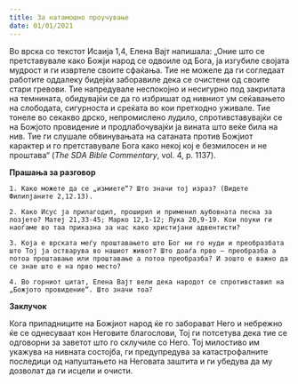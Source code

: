 ```yaml
---
title: За натамошно проучување
date: 01/01/2021
---
```


Во врска со текстот Исаија 1,4, Елена Вајт напишала: „Оние што се претставувале како Божји народ се одвоиле од Бога, ја изгубиле својата мудрост и ги извртеле своите сфаќања. Тие не можеле да ги согледаат работите оддалеку бидејќи заборавиле дека се очистени од своите стари гревови. Тие напредувале неспокојно и несигурно под закрилата на темнината, обидувајќи се да го избришат од нивниот ум сеќавањето на слободата, сигурноста и среќата во кои претходно уживале. Тие тонеле во секакво дрско, непромислено лудило, спротивставувајќи се на Божјото провидение и продлабочувајќи ја вината што веќе била на нив. Тие ги слушале обвинувањата на сатаната против Божјиот карактер и го претставувале Бога како некој кој е безмилосен и не проштава“ (*Тhе SDА Bible Commentary*, vol. 4, p. 1137).

**Прашања за разговор**

`1. Како можете да се „измиете“? Што значи тој израз? (Видете Филипјаните 2,12.13).`

`2. Како Исус ја прилагодил, проширил и применил љубовната песна за лозјето? Матеј 21,33-45; Марко 12,1-12; Лука 20,9-19. Кои поуки ги наоѓаме во таа приказна за нас како христијани адвентисти?`

`3. Која е врската меѓу проштавањето што Бог ни го нуди и преобразбата што Тој ја остварува во нашиот живот? Што доаѓа прво – преобразба а потоа проштавање или проштавање а потоа преобразба? И зошто е важно да се знае што е на прво место?`

`4. Во горниот цитат, Елена Вајт вели дека народот се спротивставил на „Божјото провидение“. Што значи тоа?`

**Заклучок** 

Кога припадниците на Божјиот народ ќе го заборават Него и небрежно ќе се однесуваат кон Неговите благослови, Тој ги потсетува дека тие се одговорни за заветот што го склучиле со Него. Тој милостиво им укажува на нивната состојба, ги предупредува за катастрофалните последици од напуштањето на Неговата заштита и ги убедува да му дозволат да ги исцели и очисти.